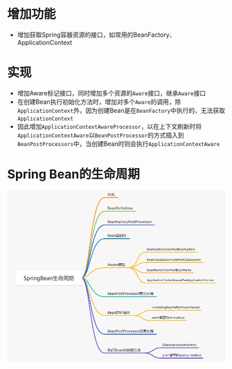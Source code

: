 # 增加功能
- 增加获取Spring容器资源的接口，如常用的BeanFactory、ApplicationContext

# 实现
- 增加Aware标记接口，同时增加多个资源的`Aware`接口，继承`Aware`接口
- 在创建Bean执行初始化方法时，增加对多个`Aware`的调用，除`ApplicationContext`外，因为创建Bean是在`BeanFactory`中执行的，无法获取`ApplicationContext`
- 因此增加`ApplicationContextAwareProcessor`，以在上下文刷新时将`ApplicationContextAware`以`BeanPostProcessor`的方式插入到`BeanPostProcessors`中，当创建Bean时则会执行`ApplicationContextAware`

# Spring Bean的生命周期
![img.png](img.png)